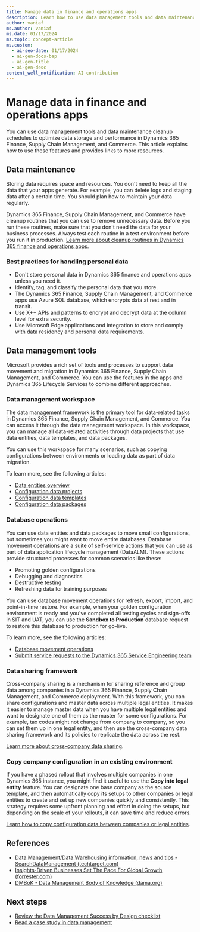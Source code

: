 ```yaml
---
title: Manage data in finance and operations apps
description: Learn how to use data management tools and data maintenance cleanup schedules in Dynamics 365 Finance, Supply Chain Management, and Commerce.
author: vaniaf
ms.author: vaniaf
ms.date: 01/17/2024
ms.topic: concept-article
ms.custom:
  - ai-seo-date: 01/17/2024
  - ai-gen-docs-bap
  - ai-gen-title
  - ai-gen-desc
content_well_notification: AI-contribution
---
```

# Manage data in finance and operations apps

You can use data management tools and data maintenance cleanup schedules to optimize data storage and performance in Dynamics 365 Finance, Supply Chain Management, and Commerce. This article explains how to use these features and provides links to more resources.

## Data maintenance

Storing data requires space and resources. You don't need to keep all the data that your apps generate. For example, you can delete logs and staging data after a certain time. You should plan how to maintain your data regularly.

Dynamics 365 Finance, Supply Chain Management, and Commerce have cleanup routines that you can use to remove unnecessary data. Before you run these routines, make sure that you don't need the data for your business processes. Always test each routine in a test environment before you run it in production. [Learn more about cleanup routines in Dynamics 365 finance and operations apps](/archive/blogs/axsa/cleanup-routines-in-dynamics-365-for-finance-and-operations).

### Best practices for handling personal data

- Don't store personal data in Dynamics 365 finance and operations apps unless you need it.
- Identify, tag, and classify the personal data that you store.
- The Dynamics 365 Finance, Supply Chain Management, and Commerce apps use Azure SQL database, which encrypts data at rest and in transit.
- Use X++ APIs and patterns to encrypt and decrypt data at the column level for extra security.
- Use Microsoft Edge applications and integration to store and comply with data residency and personal data requirements.

## Data management tools

Microsoft provides a rich set of tools and processes to support data movement and migration in Dynamics 365 Finance, Supply Chain Management, and Commerce. You can use the features in the apps and Dynamics 365 Lifecycle Services to combine different approaches.

### Data management workspace

The data management framework is the primary tool for data-related tasks in Dynamics 365 Finance, Supply Chain Management, and Commerce. You can access it through the data management workspace. In this workspace, you can manage all data-related activities through data projects that use data entities, data templates, and data packages.

You can use this workspace for many scenarios, such as copying configurations between environments or loading data as part of data migration.

To learn more, see the following articles:

- [Data entities overview](/dynamics365/fin-ops-core/dev-itpro/data-entities/data-entities)
- [Configuration data projects](/dynamics365/fin-ops-core/dev-itpro/data-entities/configuration-data-projects)
- [Configuration data templates](/dynamics365/fin-ops-core/dev-itpro/data-entities/configuration-data-templates)
- [Configuration data packages](/dynamics365/fin-ops-core/dev-itpro/data-entities/configuration-data-packages)

### Database operations

You can use data entities and data packages to move small configurations, but sometimes you might want to move entire databases. Database movement operations are a suite of self-service actions that you can use as part of data application lifecycle management (DataALM). These actions provide structured processes for common scenarios like these:

- Promoting golden configurations
- Debugging and diagnostics
- Destructive testing
- Refreshing data for training purposes

You can use database movement operations for refresh, export, import, and point-in-time restore. For example, when your golden configuration environment is ready and you've completed all testing cycles and sign-offs in SIT and UAT, you can use the **Sandbox to Production** database request to restore this database to production for go-live.

To learn more, see the following articles:

- [Database movement operations](/dynamics365/fin-ops-core/dev-itpro/database/dbmovement-operations)
- [Submit service requests to the Dynamics 365 Service Engineering team](/dynamics365/fin-ops-core/dev-itpro/lifecycle-services/submit-request-dynamics-service-engineering-team)

### Data sharing framework

Cross-company sharing is a mechanism for sharing reference and group data among companies in a Dynamics 365 Finance, Supply Chain Management, and Commerce deployment. With this framework, you can share configurations and master data across multiple legal entities. It makes it easier to manage master data when you have multiple legal entities and want to designate one of them as the master for some configurations. For example, tax codes might not change from company to company, so you can set them up in one legal entity, and then use the cross-company data sharing framework and its policies to replicate the data across the rest.

[Learn more about cross-company data sharing](/dynamics365/fin-ops-core/dev-itpro/sysadmin/cross-company-data-sharing).

### Copy company configuration in an existing environment

If you have a phased rollout that involves multiple companies in one Dynamics 365 instance, you might find it useful to use the **Copy into legal entity** feature. You can designate one base company as the source template, and then automatically copy its setups to other companies or legal entities to create and set up new companies quickly and consistently. This strategy requires some upfront planning and effort in doing the setups, but depending on the scale of your rollouts, it can save time and reduce errors.

[Learn how to copy configuration data between companies or legal entities](/dynamics365/fin-ops-core/dev-itpro/data-entities/copy-configuration).

## References

- [Data Management/Data Warehousing information, news and tips - SearchDataManagement (techtarget.com)](https://searchdatamanagement.techtarget.com/)
- [Insights-Driven Businesses Set The Pace For Global Growth (forrester.com)](https://www.forrester.com/report/InsightsDriven+Businesses+Set+The+Pace+For+Global+Growth/-/E-RES130848)
- [DMBoK - Data Management Body of Knowledge (dama.org)](https://www.dama.org/cpages/body-of-knowledge)

## Next steps

- [Review the Data Management Success by Design checklist](data-management-check-list.md)
- [Read a case study in data management](data-management-case-study.md)
